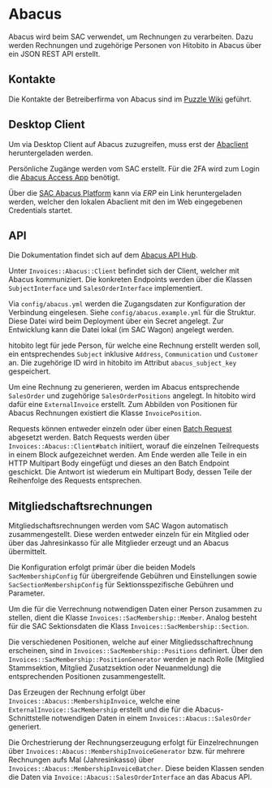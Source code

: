# Abacus

Abacus wird beim SAC verwendet, um Rechnungen zu verarbeiten. Dazu werden Rechnungen und zugehörige Personen von Hitobito in Abacus über ein JSON REST API erstellt.

## Kontakte

Die Kontakte der Betreiberfirma von Abacus sind im [Puzzle Wiki](https://wiki.puzzle.ch/Hitobito/KontaktePartner) geführt.

## Desktop Client

Um via Desktop Client auf Abacus zuzugreifen, muss erst der [Abaclient](https://downloads.abacus.ch/downloads/abaclient) heruntergeladen werden.

Persönliche Zugänge werden vom SAC erstellt. Für die 2FA wird zum Login die [Abacus Access App](https://play.google.com/store/apps/details?id=ch.abacus.access&hl=de_CH) benötigt.

Über die [SAC Abacus Platform](https://sac-cas.erp.abraxas-apps.ch) kann via _ERP_ ein Link heruntergeladen werden, welcher den lokalen Abaclient mit den im Web eingegebenen Credentials startet.

## API

Die Dokumentation findet sich auf dem [Abacus API Hub](https://apihub.abacus.ch/endpoints/2024).

Unter `Invoices::Abacus::Client` befindet sich der Client, welcher mit Abacus kommuniziert. Die konkreten Endpoints werden über die Klassen `SubjectInterface` und `SalesOrderInterface` implementiert.

Via `config/abacus.yml` werden die Zugangsdaten zur Konfiguration der Verbindung eingelesen. Siehe `config/abacus.example.yml` für die Struktur.
Diese Datei wird beim Deployment über ein Secret angelegt. Zur Entwicklung kann die Datei lokal (im SAC Wagon) angelegt werden.

hitobito legt für jede Person, für welche eine Rechnung erstellt werden soll, ein entsprechendes `Subject` inklusive `Address`, `Communication` und `Customer` an.
Die zugehörige ID wird in hitobito im Attribut `abacus_subject_key` gespeichert.

Um eine Rechnung zu generieren, werden im Abacus entsprechende `SalesOrder` und zugehörige `SalesOrderPositions` angelegt. In hitobito wird dafür eine `ExternalInvoice` erstellt. Zum Abbilden von Positionen für Abacus Rechnungen existiert die Klasse `InvoicePosition`.

Requests können entweder einzeln oder über einen [Batch Request](https://docs.oasis-open.org/odata/odata/v4.01/odata-v4.01-part1-protocol.html#_Toc31359017) abgesetzt werden. Batch Requests werden über `Invoices::Abacus::Client#batch` initiiert, worauf die einzelnen Teilrequests in einem Block aufgezeichnet werden. Am Ende werden alle Teile in ein HTTP Multipart Body eingefügt und dieses an den Batch Endpoint geschickt. Die Antwort ist wiederum ein Multipart Body, dessen Teile der Reihenfolge des Requests entsprechen.

## Mitgliedschaftsrechnungen

Mitgliedschaftsrechnungen werden vom SAC Wagon automatisch zusammengestellt.
Diese werden entweder einzeln für ein Mitglied oder über das Jahresinkasso für alle Mitglieder erzeugt und an Abacus übermittelt.

Die Konfiguration erfolgt primär über die beiden Models
`SacMembershipConfig` für übergreifende Gebühren und Einstellungen sowie
`SacSectionMembershipConfig` für Sektionsspezifische Gebühren und Parameter.

Um die für die Verrechnung notwendigen Daten einer Person zusammen zu stellen,
dient die Klasse `Invoices::SacMembership::Member`.
Analog besteht für die SAC Sektionsdaten die Klass `Invoices::SacMembership::Section`.

Die verschiedenen Positionen, welche auf einer Mitgliedsschaftrechnung erscheinen,
sind in `Invoices::SacMembership::Positions` definiert.
Über den `Invoices::SacMembership::PositionGenerator` werden je nach Rolle
(Mitglied Stammsektion, Mitglied Zusatzsektion oder Neuanmeldung) die entsprechenden Positionen zusammengestellt.

Das Erzeugen der Rechnung erfolgt über `Invoices::Abacus::MembershipInvoice`,
welche eine `ExternalInvoice::SacMembership` erstellt und die für die Abacus-Schnittstelle notwendigen Daten
in einem `Invoices::Abacus::SalesOrder` generiert.

Die Orchestrierung der Rechnungserzeugung erfolgt für Einzelrechnungen über `Invoices::Abacus::MembershipInvoiceGenerator` bzw.
für mehrere Rechnungen aufs Mal (Jahresinkasso) über `Invoices::Abacus::MembershipInvoiceBatcher`. Diese beiden Klassen
senden die Daten via `Invoice::Abacus::SalesOrderInterface` an das Abacus API.
